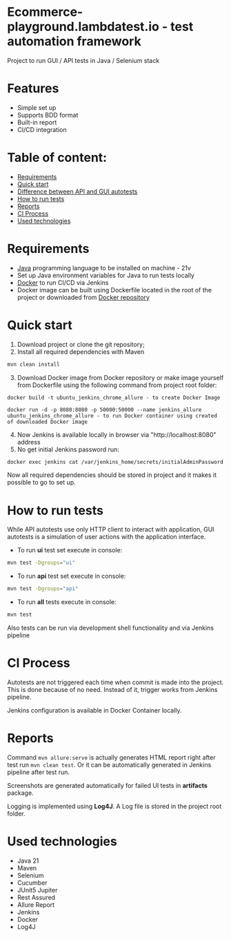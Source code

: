 # Ecommerce-playground.lambdatest.io - test automation framework

Project to run GUI / API tests in Java / Selenium stack

# Features
- Simple set up
- Supports BDD format
- Built-in report
- CI/CD integration

# Table of content:
- [Requirements](#requirements)
- [Quick start](#quick-start)
- [Difference between API and GUI autotests](#difference-between-api-and-gui-autotests)
- [How to run tests](#how-to-run-tests)
- [Reports](#reports)
- [CI Process](#ci-process)
- [Used technologies](#used-technologies)

# Requirements
- [Java](https://www.oracle.com/pl/java/technologies/downloads/#java21) programming language to be installed on machine - 21v
- Set up Java environment variables for Java to run tests locally
- [Docker](https://docs.docker.com/desktop/) to run CI/CD via Jenkins
- Docker image can be built using Dockerfile located in the root of the project or downloaded from [Docker repository](https://hub.docker.com/r/vegarduss/ubuntu_jenkins_chrome_allure)

# Quick start
1. Download project or clone the git repository;
2. Install all required dependencies with Maven
```sh
mvn clean install
```
3. Download Docker image from Docker repository or make image yourself from Dockerfile using the following command from project root folder:
```
docker build -t ubuntu_jenkins_chrome_allure - to create Docker Image
```
```
docker run -d -p 8080:8080 -p 50000:50000 --name jenkins_allure ubuntu_jenkins_chrome_allure - to run Docker container using created of downloaded Docker image
```
4. Now Jenkins is available locally in browser via  "http://localhost:8080" address
5. No get initial Jenkins password run:
```sh
docker exec jenkins cat /var/jenkins_home/secrets/initialAdminPassword
```

Now all required dependencies should be stored in project and it makes it possible to go to set up.

# How to run tests
While API autotests use only HTTP client to interact with application, GUI autotests is a simulation of user actions with the application interface.

* To run **ui** test set execute in console:
```sh
mvn test -Dgroups="ui"
```

* To run **api** test set execute in console:
```sh
mvn test -Dgroups="api"
```

* To run **all** tests execute in console:
```sh
mvn test
```

Also tests can be run via development shell functionality and via Jenkins pipeline

# CI Process
Autotests are not triggered each time when commit is made into the project. This is done because of no need.
Instead of it, trigger works from Jenkins pipeline.

Jenkins configuration is available in Docker Container locally.

# Reports
Command ```mvn allure:serve``` is actually generates HTML report right after test run ```mvn clean test```.
Or it can be automatically generated in Jenkins pipeline after test run.

Screenshots are generated automatically for failed UI tests in **artifacts** package.

Logging is implemented using **Log4J**. A Log file is stored in the project root folder.

# Used technologies
- Java 21
- Maven
- Selenium
- Cucumber
- JUnit5 Jupiter
- Rest Assured
- Allure Report
- Jenkins
- Docker
- Log4J

